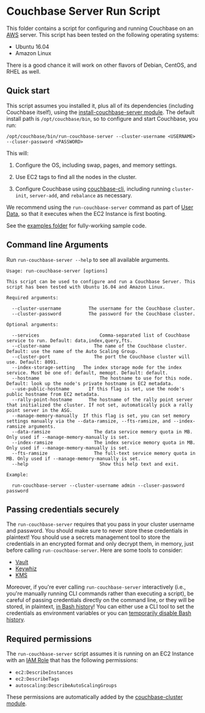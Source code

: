 # Couchbase Server Run Script

This folder contains a script for configuring and running Couchbase on an [AWS](https://aws.amazon.com/) server. This 
script has been tested on the following operating systems:

* Ubuntu 16.04
* Amazon Linux

There is a good chance it will work on other flavors of Debian, CentOS, and RHEL as well.




## Quick start

This script assumes you installed it, plus all of its dependencies (including Couchbase itself), using the 
[install-couchbase-server module](https://github.com/gruntwork-io/terraform-aws-couchbase/tree/master/modules/install-couchbase-server). 
The default install path is `/opt/couchbase/bin`, so to configure and start Couchbase, you run:

```
/opt/couchbase/bin/run-couchbase-server --cluster-username <USERNAME> --cluser-password <PASSWORD>
```

This will:

1. Configure the OS, including swap, pages, and memory settings. 

1. Use EC2 tags to find all the nodes in the cluster.

1. Configure Couchbase using 
   [couchbase-cli](https://developer.couchbase.com/documentation/server/current/cli/cbcli-intro.html), including
   running `cluster-init`, `server-add`, and `rebalance` as necessary.
   
We recommend using the `run-couchbase-server` command as part of [User 
Data](http://docs.aws.amazon.com/AWSEC2/latest/UserGuide/user-data.html#user-data-shell-scripts), so that it executes
when the EC2 Instance is first booting. 

See the [examples folder](https://github.com/gruntwork-io/terraform-aws-couchbase/tree/master/examples) for 
fully-working sample code.




## Command line Arguments

Run `run-couchbase-server --help` to see all available arguments.

```
Usage: run-couchbase-server [options]

This script can be used to configure and run a Couchbase Server. This script has been tested with Ubuntu 16.04 and Amazon Linux.

Required arguments:

  --cluster-username		  The username for the Couchbase cluster.
  --cluster-password		  The password for the Couchbase cluster.

Optional arguments:

  --services			          Comma-separated list of Couchbase service to run. Default: data,index,query,fts.
  --cluster-name		        The name of the Couchbase cluster. Default: use the name of the Auto Scaling Group.
  --cluster-port		        The port the Couchbase cluster will use. Default: 8091.
  --index-storage-setting   The index storage mode for the index service. Must be one of: default, memopt. Default: default.
  --hostname			          The hostname to use for this node. Default: look up the node's private hostname in EC2 metadata.
  --use-public-hostname		  If this flag is set, use the node's public hostname from EC2 metadata.
  --rally-point-hostname	  The hostname of the rally point server that initialized the cluster. If not set, automatically pick a rally point server in the ASG.
  --manage-memory-manually  If this flag is set, you can set memory settings manually via the --data-ramsize, --fts-ramsize, and --index-ramsize arguments.
  --data-ramsize		        The data service memory quota in MB. Only used if --manage-memory-manually is set.
  --index-ramsize		        The index service memory quota in MB. Only used if --manage-memory-manually is set.
  --fts-ramsize			        The full-text service memory quota in MB. Only used if --manage-memory-manually is set.
  --help			              Show this help text and exit.

Example:

  run-couchbase-server --cluster-username admin --cluser-password password
```



## Passing credentials securely

The `run-couchbase-server` requires that you pass in your cluster username and password. You should make sure to never 
store these credentials in plaintext! You should use a secrets management tool to store the credentials in an encrypted
format and only decrypt them, in memory, just before calling `run-couchbase-server`. Here are some tools to consider:

* [Vault](https://www.vaultproject.io/)
* [Keywhiz](https://square.github.io/keywhiz/)
* [KMS](https://aws.amazon.com/kms/)

Moreover, if you're ever calling `run-couchbase-server` interactively (i.e., you're manually running CLI commands
rather than executing a script), be careful of passing credentials directly on the command line, or they will be 
stored, in plaintext, [in Bash 
history](https://www.digitalocean.com/community/tutorials/how-to-use-bash-history-commands-and-expansions-on-a-linux-vps)!
You can either use a CLI tool to set the credentials as environment variables or you can [temporarily disable Bash
history](https://linuxconfig.org/how-to-disable-bash-shell-commands-history-on-linux). 




## Required permissions

The `run-couchbase-server` script assumes it is running on an EC2 Instance with an [IAM 
Role](http://docs.aws.amazon.com/IAM/latest/UserGuide/id_roles.html) that has the following permissions:

* `ec2:DescribeInstances`
* `ec2:DescribeTags`
* `autoscaling:DescribeAutoScalingGroups`

These permissions are automatically added by the [couchbase-cluster 
module](https://github.com/gruntwork-io/terraform-aws-couchbase/tree/master/modules/couchbase-cluster).

